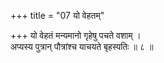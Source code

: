 +++
title = "07 यो वेहतम्"

+++
यो वेहतं मन्यमानो गृहेषु पचते वशाम् ।  
अप्यस्य पुत्रान् पौत्रांश्च याचयते बृहस्पतिः ॥ ८ ॥